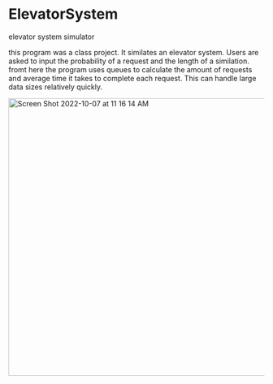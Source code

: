 # ElevatorSystem
elevator system simulator

this program was a class project. It similates an elevator system. Users are asked to input the probability of a request and the length of a similation. fromt here the program uses queues to calculate the amount of requests and average time it takes to complete each request. This can handle large data sizes relatively quickly.


<img width="547" alt="Screen Shot 2022-10-07 at 11 16 14 AM" src="https://user-images.githubusercontent.com/82106636/194589137-42e4403a-464e-4bea-bee2-c9a7564daa7d.png">
